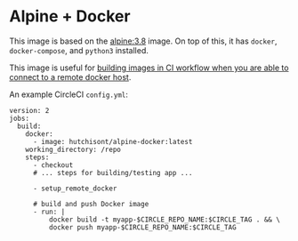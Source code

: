 # Alpine + Docker

This image is based on the [alpine:3.8](https://hub.docker.com/_/alpine/) image. On top of this, it has `docker`, `docker-compose`, and `python3` installed.

This image is useful for [building images in CI workflow when you are able to connect to a remote docker host](https://circleci.com/docs/2.0/building-docker-images/).

An example CircleCI `config.yml`:

```
version: 2
jobs:
  build:
    docker:
      - image: hutchisont/alpine-docker:latest
    working_directory: /repo
    steps:
      - checkout
      # ... steps for building/testing app ...

      - setup_remote_docker

      # build and push Docker image
      - run: |
          docker build -t myapp-$CIRCLE_REPO_NAME:$CIRCLE_TAG . && \
          docker push myapp-$CIRCLE_REPO_NAME:$CIRCLE_TAG
```
